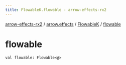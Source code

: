 ```yaml
---
title: FlowableK.flowable - arrow-effects-rx2
---
```


[arrow-effects-rx2](../../index.html) / [arrow.effects](../index.html) / [FlowableK](index.html) / [flowable](./flowable.html)

# flowable

`val flowable: Flowable<`[`A`](index.html#A)`>`